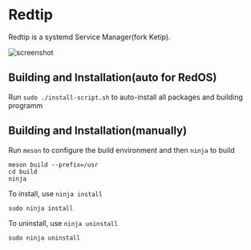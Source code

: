 # Redtip

Redtip is a systemd Service Manager(fork Ketip).

![screenshot](data/screenshot.png?raw=true)

## Building and Installation(auto for RedOS)

Run `sudo ./install-script.sh` to auto-install all packages and building programm

## Building and Installation(manually)

Run `meson` to configure the build environment and then `ninja` to build

    meson build --prefix=/usr
    cd build
    ninja

To install, use `ninja install`

    sudo ninja install

To uninstall, use `ninja uninstall`

    sudo ninja uninstall